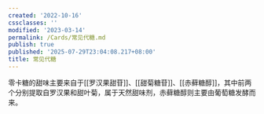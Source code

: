 ```yaml
---
created: '2022-10-16'
cssclasses: ''
modified: '2023-03-14'
permalink: /Cards/常见代糖.md
publish: true
published: '2025-07-29T23:04:08.217+08:00'
title: 常见代糖
---
```

零卡糖的甜味主要来自于[[罗汉果甜苷]]、[[甜菊糖苷]]、[[赤藓糖醇]]，其中前两个分别提取自罗汉果和甜叶菊，属于天然甜味剂，赤藓糖醇则主要由葡萄糖发酵而来。
